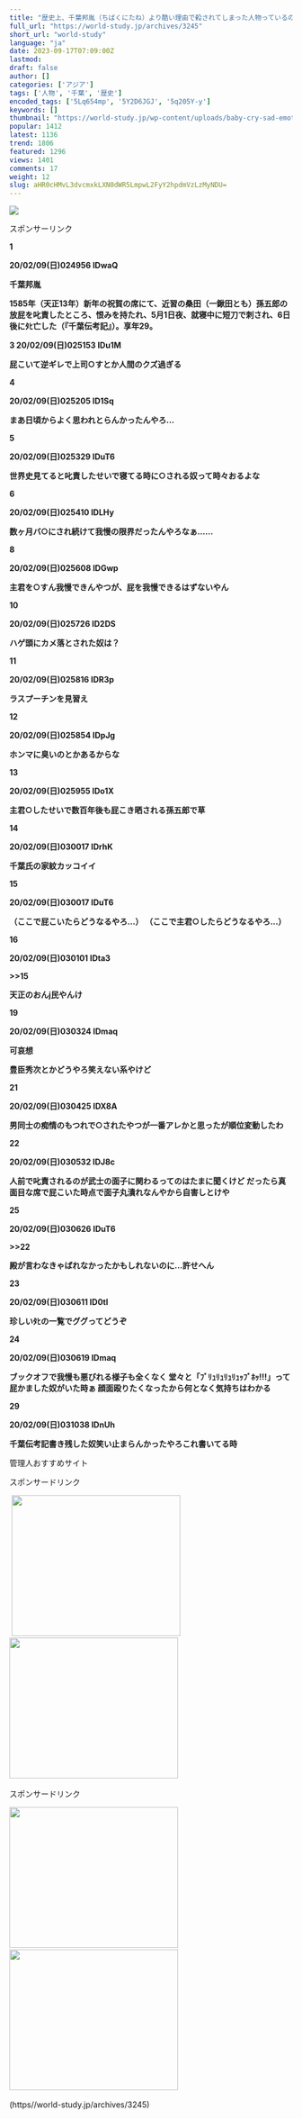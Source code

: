 ```yaml
---
title: "歴史上、千葉邦胤（ちばくにたね）より酷い理由で殺されてしまった人物っているの？"
full_url: "https://world-study.jp/archives/3245"
short_url: "world-study"
language: "ja"
date: 2023-09-17T07:09:00Z
lastmod: 
draft: false
author: []
categories: ['アジア']
tags: ['人物', '千葉', '歴史']
encoded_tags: ['5Lq654mp', '5Y2D6JGJ', '5q205Y-y']
keywords: []
thumbnail: "https://world-study.jp/wp-content/uploads/baby-cry-sad-emotions-crying-girl-5088496.jpg"
popular: 1412
latest: 1136
trend: 1806
featured: 1296
views: 1401
comments: 17
weight: 12
slug: aHR0cHMvL3dvcmxkLXN0dWR5LmpwL2FyY2hpdmVzLzMyNDU=
---
```


![](https://world-study.jp/wp-content/uploads/baby-cry-sad-emotions-crying-girl-5088496.jpg)

<div><p class='ps-label'>スポンサーリンク</p><p class='ps-widget'></p><p class='t_h'><strong><p>1 <p> 20/02/09(日)024956 IDwaQ</p></p></strong></p><p><strong> 千葉邦胤</strong></p><p><strong>1585年（天正13年）新年の祝賀の席にて、近習の桑田（一鍬田とも）孫五郎の放屁を叱責したところ、恨みを持たれ、5月1日夜、就寝中に短刀で刺され、6日後にﾀﾋ亡した（『千葉伝考記』）。享年29。</strong></p><p><strong>3 20/02/09(日)025153 IDu1M</strong></p><p class='t_b'><strong><p> 屁こいて逆ギレで上司○すとか人間のクズ過ぎる </p></strong></p><p class='t_h'><strong><p>4 <p> 20/02/09(日)025205 ID1Sq</p></p></strong></p><p class='t_b'><strong><p> まあ日頃からよく思われとらんかったんやろ… </p></strong></p><p class='t_h'><strong><p>5 <p> 20/02/09(日)025329 IDuT6</p></p></strong></p><p class='t_b'><strong><p> 世界史見てると叱責したせいで寝てる時に○される奴って時々おるよな </p></strong></p><p class='t_h'><strong><p>6 <p> 20/02/09(日)025410 IDLHy</p></p></strong></p><p class='t_b'><strong><p> 数ヶ月バ○にされ続けて我慢の限界だったんやろなぁ…… </p></strong></p><p class='t_h'><strong><p>8 <p> 20/02/09(日)025608 IDGwp</p></p></strong></p><p class='t_b'><strong><p> 主君を○すん我慢できんやつが、屁を我慢できるはずないやん </p></strong></p><p class='t_h'><strong><p>10 <p> 20/02/09(日)025726 ID2DS</p></p></strong></p><p class='t_b'><strong><p> ハゲ頭にカメ落とされた奴は？ </p></strong></p><p class='t_h'><strong><p>11 <p> 20/02/09(日)025816 IDR3p</p></p></strong></p><p class='t_b'><strong><p> ラスプーチンを見習え </p></strong></p><p class='t_h'><strong><p>12 <p> 20/02/09(日)025854 IDpJg</p></p></strong></p><p class='t_b'><strong><p> ホンマに臭いのとかあるからな </p></strong></p><p class='t_h'><strong><p>13 <p> 20/02/09(日)025955 IDo1X</p></p></strong></p><p class='t_b'><strong><p> 主君○したせいで数百年後も屁こき晒される孫五郎で草 </p></strong></p><p class='t_h'><strong><p>14 <p> 20/02/09(日)030017 IDrhK</p></p></strong></p><p class='t_b'><strong><p> 千葉氏の家紋カッコイイ </p></strong></p><p class='t_h'><strong><p>15 <p> 20/02/09(日)030017 IDuT6</p></p></strong></p><p class='t_b'><strong><p> （ここで屁こいたらどうなるやろ…） （ここで主君○したらどうなるやろ…） </p></strong></p><p class='t_h t_i'><strong><p>16 <p> 20/02/09(日)030101 IDta3</p></p></strong></p><p class='t_b t_i'><strong><p><p class='anchor'>>>15</p> 天正のおんj民やんけ </p></strong></p><p class='t_h'><strong><p>19 <p> 20/02/09(日)030324 IDmaq</p></p></strong></p><p><strong> 可哀想</strong></p><p><strong>豊臣秀次とかどうやろ</strong><strong>笑えない系やけど</strong></p><p class='t_h'><strong><p>21 <p> 20/02/09(日)030425 IDX8A</p></p></strong></p><p class='t_b'><strong><p> 男同士の痴情のもつれで○されたやつが一番アレかと思ったが順位変動したわ </p></strong></p><p class='t_h'><strong><p>22 <p> 20/02/09(日)030532 IDJ8c</p></p></strong></p><p class='t_b'><strong><p> 人前で叱責されるのが武士の面子に関わるってのはたまに聞くけど だったら真面目な席で屁こいた時点で面子丸潰れなんやから自害しとけや </p></strong></p><p class='t_h t_i'><strong><p>25 <p> 20/02/09(日)030626 IDuT6</p></p></strong></p><p class='t_b t_i'><strong><p><p class='anchor'>>>22</p> 殿が言わなきゃばれなかったかもしれないのに…許せへん </p></strong></p><p class='t_h'><strong><p>23 <p> 20/02/09(日)030611 ID0tl</p></p></strong></p><p class='t_b'><strong><p> 珍しいﾀﾋの一覧でググってどうぞ </p></strong></p><p class='t_h'><strong><p>24 <p> 20/02/09(日)030619 IDmaq</p></p></strong></p><p class='t_b'><strong><p> ブックオフで我慢も悪びれる様子も全くなく 堂々と「ﾌﾞﾘｭﾘｭﾘｭﾘｭｯﾌﾞﾎｯ!!!」って屁かました奴がいた時ぁ 顔面殴りたくなったから何となく気持ちはわかる </p></strong></p><p class='t_h'><strong><p>29 <p> 20/02/09(日)031038 IDnUh</p></p></strong></p><p class='t_b'><strong><p> 千葉伝考記書き残した奴笑い止まらんかったやろこれ書いてる時 </p></strong></p> <p class='textwidget custom-html-widget'></p><p class='top_rss_down_title'> 管理人おすすめサイト </p> <p class='rss4'> </p><p class='posts-under-1'>スポンサードリンク</p><a href='https//hb.afl.rakuten.co.jp/hsc/22147dca.3eb27a4d.22147dcb.ab9930ba/?link_type=pict&ut=eyJwYWdlIjoic2hvcCIsInR5cGUiOiJwaWN0IiwiY29sIjoxLCJjYXQiOiI0NCIsImJhbiI6IjQ2MDEzNSIsImFtcCI6ZmFsc2V9' target='_blank' rel='nofollow sponsored noopener'><img src='https//hbb.afl.rakuten.co.jp/hsb/22147dca.3eb27a4d.22147dcb.ab9930ba/?me_id=1&me_adv_id=460135&t=pict' border='0' alt='' title=''></a> <a href='https//px.a8.net/svt/ejp?a8mat=3TD6WR+3C9O2A+2PEO+1I1IKX' rel='nofollow'> <img border='0' width='300' height='250' alt='' src='https//www23.a8.net/svt/bgt?aid=230722875202&wid=005&eno=01&mid=s00000012624009077000&mc=1'></a> <img border='0' width='1' height='1' src='https//www10.a8.net/0.gif?a8mat=3TD6WR+3C9O2A+2PEO+1I1IKX' alt=''> <a href='https//px.a8.net/svt/ejp?a8mat=3TD6WR+4491HU+54ZG+609HT' rel='nofollow'> <img border='0' width='300' height='250' alt='' src='https//www29.a8.net/svt/bgt?aid=230722875249&wid=005&eno=01&mid=s00000023974001009000&mc=1'></a> <img border='0' width='1' height='1' src='https//www18.a8.net/0.gif?a8mat=3TD6WR+4491HU+54ZG+609HT' alt=''> <p class='posts-under-1'>スポンサードリンク</p><a href='https//px.a8.net/svt/ejp?a8mat=3BQDI5+2RFHW2+3D3Q+65U41' rel='nofollow'> <img border='0' width='300' height='250' alt='' src='https//www28.a8.net/svt/bgt?aid=201104861167&wid=005&eno=01&mid=s00000015695001035000&mc=1'></a> <img border='0' width='1' height='1' src='https//www17.a8.net/0.gif?a8mat=3BQDI5+2RFHW2+3D3Q+65U41' alt=''> <a href='https//px.a8.net/svt/ejp?a8mat=3H5J7Z+P0B9U+50+35UAKX' rel='nofollow'> <img border='0' width='300' height='250' alt='' src='https//www23.a8.net/svt/bgt?aid=210210191042&wid=005&eno=01&mid=s00000000018019121000&mc=1'></a> <img border='0' width='1' height='1' src='https//www10.a8.net/0.gif?a8mat=3H5J7Z+P0B9U+50+35UAKX' alt=''> </div>

(https//world-study.jp/archives/3245)
